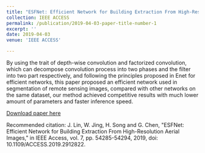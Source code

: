 ```yaml
---
title: "ESFNet: Efficient Network for Building Extraction From High-Resolution Aerial Images"
collection: IEEE ACCESS
permalink: /publication/2019-04-03-paper-title-number-1
excerpt: ''
date: 2019-04-03
venue: 'IEEE ACCESS'

---
```

By using the trait of depth-wise convolution and factorized convolution, which can decompose convolution process into two phases and the filter into two part respectively, and following the principles proposed in Enet for efficient networks, this paper proposed an efficient network used in segmentation of remote sensing images, compared with other networks on the same dataset, our method achieved competitive results with much lower amount of parameters and faster inference speed.

[Download paper here](https://ieeexplore.ieee.org/xpl/RecentIssue.jsp?punumber=6287639)

Recommended citation: J. Lin, W. Jing, H. Song and G. Chen, "ESFNet: Efficient Network for Building Extraction From High-Resolution Aerial Images," in IEEE Access, vol. 7, pp. 54285-54294, 2019, doi: 10.1109/ACCESS.2019.2912822.
